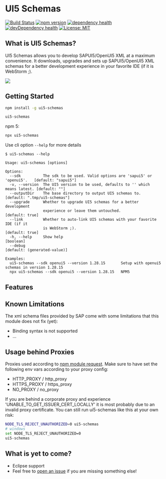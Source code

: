 # UI5 Schemas

[![Build Status](https://travis-ci.org/ui5experts/ui5-schemas.svg?branch=master)](https://travis-ci.org/ui5experts/ui5-schemas)
[![npm version](https://img.shields.io/npm/v/ui5-schemas.svg)](https://www.npmjs.com/package/ui5-schemas)
[![dependency health](https://david-dm.org/ui5experts/ui5-schemas/status.svg)](https://david-dm.org/ui5experts/ui5-schemas)
[![devDependency health](https://david-dm.org/ui5experts/ui5-schemas/dev-status.svg)](https://david-dm.org/ui5experts/ui5-schemas?type=dev)
[![License: MIT](https://img.shields.io/github/license/mashape/apistatus.svg)]()


## What is UI5 Schemas?

UI5 Schemas allows you to develop SAPUI5/OpenUI5 XML at a maximum convenience. It downloads, upgrades and sets
up SAPUI5/OpenUI5 XML schemas for a better development experience in your favorite IDE (if it is WebStorm ;).

![](./docs/xml-code-completion.gif)


## Getting Started

```sh
npm install -g ui5-schemas
```

```sh
ui5-schemas
```

npm 5:
```sh
npx ui5-schemas
````

Use cli option ``--help`` for more details

```
$ ui5-schemas --help

Usage: ui5-schemas [options]

Options:
  --sdk          The sdk to be used. Valid options are 'sapui5' or 'openui5'.   [default: "sapui5"]
  -v, --version  The UI5 version to be used, defaults to '' which means latest. [default: ""]
  --outputDir    The base directory to output UI5 schemas to.                   [default: ".tmp/ui5-schemas"]
  --upgrade      Whether to upgrade UI5 schemas for a better development
                 experience or leave them untouched.                            [default: true]
  --link         Whether to auto-link UI5 schemas with your favorite IDE (if it
                 is WebStorm ;).                                                [default: true]
  -h, --help     Show help                                                      [boolean]
  --debug                                                                       [default: (generated-value)]

Examples:
  ui5-schemas --sdk openui5 --version 1.28.15       Setup with openui5 schemas in version 1.28.15
  npx ui5-schemas --sdk openui5 --version 1.28.15   NPM5
```


## Features


## Known Limitations

The xml schema files provided by SAP come with some limitations that this module does not fix (yet):
* Binding syntax is not supported
* ...


## Usage behind Proxies

Proxies used according to [npm module request](https://www.npmjs.com/package/request#proxies). Make sure to have set the following env vars according to your proxy config:
* HTTP_PROXY / http_proxy
* HTTPS_PROXY / https_proxy
* NO_PROXY / no_proxy

If you are behind a corporate proxy and experience 'UNABLE_TO_GET_ISSUER_CERT_LOCALLY' it is most probably due to an invalid proxy certificate. You can still run ui5-schemas like this at your own risk:
```sh
NODE_TLS_REJECT_UNAUTHORIZED=0 ui5-schemas
# windows
set NODE_TLS_REJECT_UNAUTHORIZED=0
ui5-schemas
```


## What is yet to come?

* Eclipse support
* Feel free to [open an issue](https://github.com/ui5experts/ui5-schemas/issues/new) if you are missing something else!
